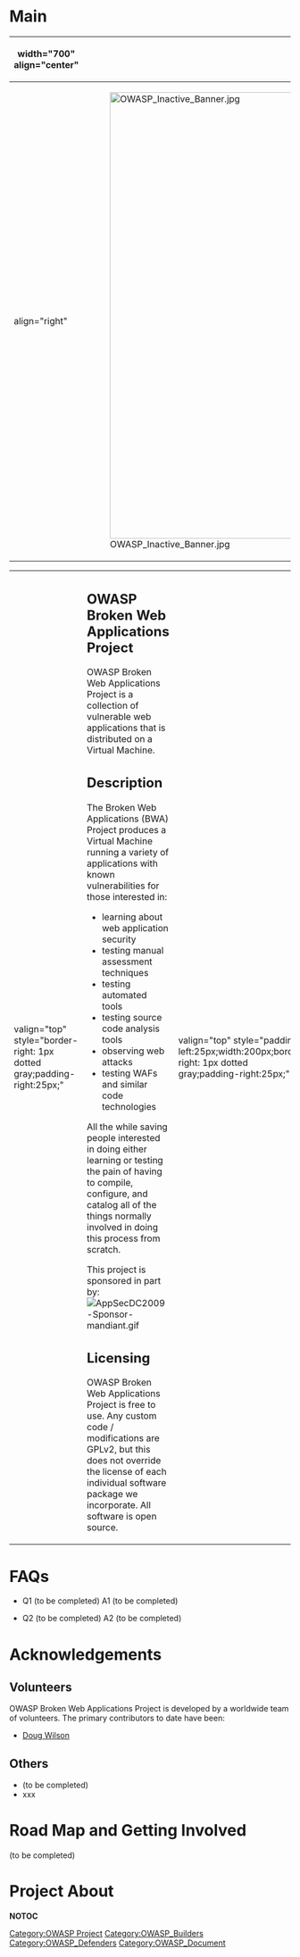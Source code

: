 # Main

<table>
<thead>
<tr class="header">
<th><p>width="700" align="center"</p></th>
<th><p><br />
</p></th>
<th><p>width="500" align="center"</p></th>
<th><p><br />
</p></th>
</tr>
</thead>
<tbody>
<tr class="odd">
<td><p>align="right"</p></td>
<td><figure>
<img src="OWASP_Inactive_Banner.jpg" title="OWASP_Inactive_Banner.jpg" alt="OWASP_Inactive_Banner.jpg" width="800" /><figcaption>OWASP_Inactive_Banner.jpg</figcaption>
</figure></td>
<td><p>align="right"</p></td>
<td></td>
</tr>
</tbody>
</table>

<table>
<tbody>
<tr class="odd">
<td><p>valign="top" style="border-right: 1px dotted gray;padding-right:25px;"</p></td>
<td><h2 id="owasp_broken_web_applications_project">OWASP Broken Web Applications Project</h2>
<p>OWASP Broken Web Applications Project is a collection of vulnerable web applications that is distributed on a Virtual Machine.</p>
<h2 id="description">Description</h2>
<p>The Broken Web Applications (BWA) Project produces a Virtual Machine running a variety of applications with known vulnerabilities for those interested in:</p>
<ul>
<li>learning about web application security</li>
<li>testing manual assessment techniques</li>
<li>testing automated tools</li>
<li>testing source code analysis tools</li>
<li>observing web attacks</li>
<li>testing WAFs and similar code technologies</li>
</ul>
<p>All the while saving people interested in doing either learning or testing the pain of having to compile, configure, and catalog all of the things normally involved in doing this process from scratch.</p>
<p>This project is sponsored in part by: <img src="AppSecDC2009-Sponsor-mandiant.gif" title="fig:AppSecDC2009-Sponsor-mandiant.gif" alt="AppSecDC2009-Sponsor-mandiant.gif" /></p>
<h2 id="licensing">Licensing</h2>
<p>OWASP Broken Web Applications Project is free to use. Any custom code / modifications are GPLv2, but this does not override the license of each individual software package we incorporate. All software is open source.</p></td>
<td><p>valign="top" style="padding-left:25px;width:200px;border-right: 1px dotted gray;padding-right:25px;"</p></td>
<td><h2 id="what_is_broken_web_applications_project">What is Broken Web Applications Project?</h2>
<p>OWASP Broken Web Applications Project provides:</p>
<ul>
<li>A collection of purposefully vulnerable applications to safely practice penetration testing.</li>
<li>A selection of tools for testing web applications.</li>
</ul>
<h2 id="presentation">Presentation</h2>
<p><a href="http://www.owasp.org/images/f/f0/Learning_by_Breaking_A_New_Project_Insecure_Web_Apps-Chuck_Willis.ppt">View</a></p>
<h2 id="project_leader">Project Leader</h2>
<p><a href="mailto:chuck.willis@owasp.org">Chuck Willis</a></p>
<h2 id="related_projects">Related Projects</h2>
<h2 id="ohloh">Ohloh</h2></td>
<td><p>valign="top" style="padding-left:25px;width:200px;"</p></td>
<td><h2 id="quick_download">Quick Download</h2>
<ul>
<li><a href="http://sourceforge.net/projects/owaspbwa/files/">Download the latest release</a></li>
<li><a href="https://github.com/chuckfw/owaspbwa/">GitHub Source Repository</a></li>
<li><a href="https://twitter.com/owaspbwa">Twitter Feed</a></li>
</ul>
<h2 id="email_list">Email List</h2>
<p><a href="https://groups.google.com/forum/#!forum/owaspbwa">Join the Google Group</a></p>
<h2 id="news_and_events">News and Events</h2>
<ul>
<li>3-Aug-2015 -- OWASP Broken Web Applications version 1.2 was released.</li>
<li>27-Sep-2013 -- OWASP Broken Web Applications version 1.1.1 was released.</li>
<li>30-Jul-2013 -- OWASP Broken Web Applications version 1.1 was released.</li>
<li>25-Jul-2012 -- Chuck Willis demonstrates OWASP BWA at the Black Hat USA Arsenal.</li>
<li>24-Jul-2012 -- OWASP Broken Web Applications version 1.0 was released.</li>
<li>14-Jul-2012 -- OWASP Broken Web Applications version 1.0rc2 was released.</li>
<li>4-Apr-2012 -- OWASP Broken Web Applications version 1.0rc1 was released at OWASP AppSec DC.</li>
<li>4-Aug-2011 -- Chuck Willis demonstrates OWASP BWA at the Black Hat USA Arsenal.</li>
<li>24-Jul-2011 -- OWASP Broken Web Applications version 0.94 was released.</li>
<li>27-Jan-2011 -- Chuck Willis presents OWASP BWA at the DoD Cyber Crime Conference.</li>
<li>19-Jan-2011 -- OWASP Broken Web Applications version 0.93rc1 was released.</li>
<li>15-Nov-2010 -- OWASP Broken Web Applications version 0.92rc2 was released.</li>
<li>10-Nov-2010 -- OWASP Broken Web Applications version 0.92rc1 was released.</li>
<li>10-Nov-2010 -- Chuck Willis presents OWASP BWA at OWASP AppSec DC.</li>
<li>24-Mar-2010 -- OWASP Broken Web Applications version 0.91rc1 was released.</li>
<li>5-Feb-2010 -- Doug Wilson presents on OWASP BWA at ShmooCon in Washington DC at 6 PM</li>
<li>31-Jan-2010 -- We are now an "official" OWASP project, just in time for ShmooCon!</li>
<li>27-Jan-2010 -- Chuck Willis presents BWA at the DoD Cybercrime conference</li>
</ul>
<h2 id="in_print">In Print</h2>
<h2 id="classifications">Classifications</h2>
<table>
<tbody>
<tr class="odd">
<td><p>align="center" valign="top" width="50%" rowspan="2"</p></td>
<td><figure>
<img src="Midlevel_projects.png" title="Midlevel_projects.png" alt="Midlevel_projects.png" width="100" /><figcaption>Midlevel_projects.png</figcaption>
</figure></td>
<td><p>align="center" valign="top" width="50%"</p></td>
<td><figure>
<img src="Owasp-builders-small.png" title="Owasp-builders-small.png" alt="Owasp-builders-small.png" /><figcaption>Owasp-builders-small.png</figcaption>
</figure></td>
</tr>
<tr class="even">
<td><p>align="center" valign="top" width="50%"</p></td>
<td><figure>
<img src="Owasp-defenders-small.png" title="Owasp-defenders-small.png" alt="Owasp-defenders-small.png" /><figcaption>Owasp-defenders-small.png</figcaption>
</figure></td>
<td></td>
<td></td>
</tr>
<tr class="odd">
<td><p>colspan="2" align="center"</p></td>
<td><figure>
<img src="Cc-button-y-sa-small.png" title="Cc-button-y-sa-small.png" alt="Cc-button-y-sa-small.png" /><figcaption>Cc-button-y-sa-small.png</figcaption>
</figure></td>
<td></td>
<td></td>
</tr>
<tr class="even">
<td><p>colspan="2" align="center"</p></td>
<td><figure>
<img src="Project_Type_Files_CODE.jpg" title="Project_Type_Files_CODE.jpg" alt="Project_Type_Files_CODE.jpg" /><figcaption>Project_Type_Files_CODE.jpg</figcaption>
</figure></td>
<td></td>
<td></td>
</tr>
</tbody>
</table></td>
</tr>
</tbody>
</table>

# FAQs

  - Q1 (to be completed)
    A1 (to be completed)

<!-- end list -->

  - Q2 (to be completed)
    A2 (to be completed)

# Acknowledgements

## Volunteers

OWASP Broken Web Applications Project is developed by a worldwide team
of volunteers. The primary contributors to date have been:

  - [Doug Wilson](mailto:doug.wilson@owasp.org)

## Others

  - (to be completed)
  - xxx

# Road Map and Getting Involved

(to be completed)

# Project About

__NOTOC__ <headertabs />

[Category:OWASP Project](Category:OWASP_Project "wikilink")
[Category:OWASP_Builders](Category:OWASP_Builders "wikilink")
[Category:OWASP_Defenders](Category:OWASP_Defenders "wikilink")
[Category:OWASP_Document](Category:OWASP_Document "wikilink")